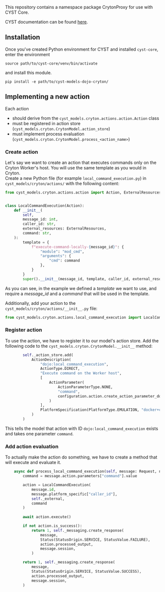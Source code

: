 This repository contains a namespace package CrytonProxy for use with CYST Core.

CYST documentation can be found [here](https://muni.cz/go/cyst/).

## Installation
Once you've created Python environment for CYST and installed `cyst-core`, enter the environment
```shell
source path/to/cyst-core/venv/bin/activate
```

and install this module.
```shell
pip install -e path/to/cyst-models-dojo-cryton/
```

## Implementing a new action
Each action
- should derive from the `cyst_models.cryton.actions.action.Action` class
- must be registered in action store (`cyst_models.cryton.CrytonModel.action_store`)
- must implement process evaluation (`cyst_models.cryton.CrytonModel.process_<action_name>`)

### Create action
Let's say we want to create an action that executes commands only on the Cryton Worker's host. You will use the same template as you would in Cryton.  
Create a new Python file (for example `local_command_execution.py`) in `cyst_models/cryton/actions/` with the following content:
```python
from cyst_models.cryton.actions.action import Action, ExternalResources


class LocalCommandExecution(Action):
    def __init__(
        self,
        message_id: int,
        caller_id: str,
        external_resources: ExternalResources,
        command: str,
    ):
        template = {
            f"execute-command-locally-{message_id}": {
                "module": "mod_cmd",
                "arguments": {
                    "cmd": command
                },
            }
        }
        super().__init__(message_id, template, caller_id, external_resources)

```

As you can see, in the example we defined a *template* we want to use, and require a *message_id* and a *command* that will be used in the template.

Additionally, add your action to the `cyst_models/cryton/actions/__init__.py` file:
```python
from cyst_models.cryton.actions.local_command_execution import LocalCommandExecution

```

### Register action
To use the action, we have to register it to our model's action store. Add the following code to the `cyst_models.cryton.CrytonModel.__init__` method:
```python
        self._action_store.add(
            ActionDescription(
                "dojo:local_command_execution",
                ActionType.DIRECT,
                "Execute command on the Worker host",
                [
                    ActionParameter(
                        ActionParameterType.NONE,
                        "command",
                        configuration.action.create_action_parameter_domain_any()
                    )
                ],
                PlatformSpecification(PlatformType.EMULATION, "docker+cryton"),
            )
        )

```

This tells the model that action with ID `dojo:local_command_execution` exists and takes one parameter `command`.

### Add action evaluation
To actually make the action do something, we have to create a method that will execute and evaluate it.
```python
    async def process_local_command_execution(self, message: Request, node: Node) -> Tuple[int, Response]:
        command = message.action.parameters["command"].value

        action = LocalCommandExecution(
            message.id,
            message.platform_specific["caller_id"],
            self._external,
            command
        )
        
        await action.execute()

        if not action.is_success():
            return 1, self._messaging.create_response(
                message,
                Status(StatusOrigin.SERVICE, StatusValue.FAILURE),
                action.processed_output,
                message.session,
            )

        return 1, self._messaging.create_response(
            message,
            Status(StatusOrigin.SERVICE, StatusValue.SUCCESS),
            action.processed_output,
            message.session,
        )

```
